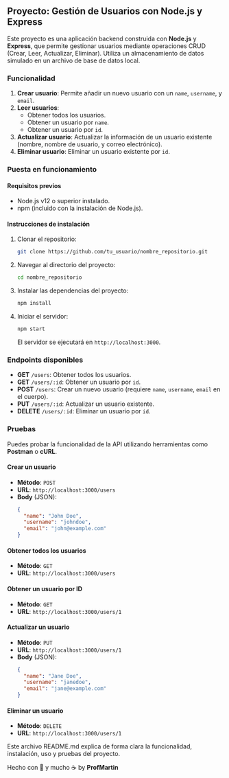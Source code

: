 ## Proyecto: Gestión de Usuarios con Node.js y Express

Este proyecto es una aplicación backend construida con **Node.js** y **Express**, que permite gestionar usuarios mediante operaciones CRUD (Crear, Leer, Actualizar, Eliminar). Utiliza un almacenamiento de datos simulado en un archivo de base de datos local.

### Funcionalidad

1. **Crear usuario**: Permite añadir un nuevo usuario con un `name`, `username`, y `email`.
2. **Leer usuarios**:
   - Obtener todos los usuarios.
   - Obtener un usuario por `name`.
   - Obtener un usuario por `id`.
3. **Actualizar usuario**: Actualizar la información de un usuario existente (nombre, nombre de usuario, y correo electrónico).
4. **Eliminar usuario**: Eliminar un usuario existente por `id`.

### Puesta en funcionamiento

#### Requisitos previos

- Node.js v12 o superior instalado.
- npm (incluido con la instalación de Node.js).

#### Instrucciones de instalación

1. Clonar el repositorio:

   ```bash
   git clone https://github.com/tu_usuario/nombre_repositorio.git
   ```

2. Navegar al directorio del proyecto:

   ```bash
   cd nombre_repositorio
   ```

3. Instalar las dependencias del proyecto:

   ```bash
   npm install
   ```

4. Iniciar el servidor:

   ```bash
   npm start
   ```

   El servidor se ejecutará en `http://localhost:3000`.

### Endpoints disponibles

- **GET** `/users`: Obtener todos los usuarios.
- **GET** `/users/:id`: Obtener un usuario por `id`.
- **POST** `/users`: Crear un nuevo usuario (requiere `name`, `username`, `email` en el cuerpo).
- **PUT** `/users/:id`: Actualizar un usuario existente.
- **DELETE** `/users/:id`: Eliminar un usuario por `id`.

### Pruebas

Puedes probar la funcionalidad de la API utilizando herramientas como **Postman** o **cURL**.

#### Crear un usuario

- **Método**: `POST`
- **URL**: `http://localhost:3000/users`
- **Body** (JSON):
  ```json
  {
    "name": "John Doe",
    "username": "johndoe",
    "email": "john@example.com"
  }
  ```

#### Obtener todos los usuarios

- **Método**: `GET`
- **URL**: `http://localhost:3000/users`

#### Obtener un usuario por ID

- **Método**: `GET`
- **URL**: `http://localhost:3000/users/1`

#### Actualizar un usuario

- **Método**: `PUT`
- **URL**: `http://localhost:3000/users/1`
- **Body** (JSON):
  ```json
  {
    "name": "Jane Doe",
    "username": "janedoe",
    "email": "jane@example.com"
  }
  ```

#### Eliminar un usuario

- **Método**: `DELETE`
- **URL**: `http://localhost:3000/users/1`

Este archivo README.md explica de forma clara la funcionalidad, instalación, uso y pruebas del proyecto.

Hecho con 💖 y mucho ☕ by **ProfMartin**
